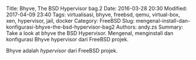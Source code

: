Title: Bhyve, The BSD Hypervisor bag.2
Date: 2016-03-28 20:30
Modified: 2017-04-09 23:40
Tags: virtualisasi, bhyve, freebsd, qemu, virtual-box, xen, hypervisor, jail, docker
Category: FreeBSD
Slug: mengenal-install-dan-konfigurasi-bhyve-the-bsd-hypervisor-bag2
Authors: andy.zs
Summary: Take a look at bhyve the BSD Hypervisor. Mengenal, menginstall dan konfigurasi Bhyve hypervisor dari FreeBSD projek.


Bhyve adalah *hypervisor* dari FreeBSD projek.





